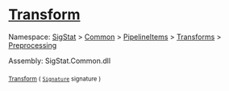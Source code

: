 # [Transform](./UniformScale-100663843.md)

Namespace: [SigStat]() > [Common](./../../../../README.md) > [PipelineItems]() > [Transforms]() > [Preprocessing](./../README.md)

Assembly: SigStat.Common.dll

<sub>[Transform](./UniformScale-100663843.md) ( [`Signature`](./../../../../Signature.md) signature )</sub>&nbsp; &nbsp; &nbsp; &nbsp; &nbsp; &nbsp; &nbsp; &nbsp; &nbsp;<sub></sub>
